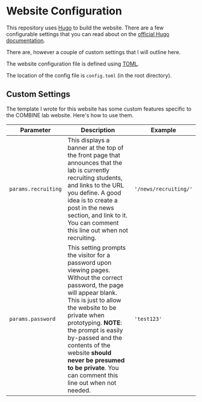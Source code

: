 # Website Configuration

This repository uses [Hugo](https://gohugo.io/) to build the website. There are a few configurable settings that you can read about on the [official Hugo documentation](https://gohugo.io/getting-started/configuration/).

There are, however a couple of custom settings that I will outline here.

The website configuration file is defined using [TOML](https://toml.io/en/).

The location of the config file is `config.toml` (in the root directory).

## Custom Settings
The template I wrote for this website has some custom features specific to the COMBINE lab website. Here's how to use them.

|Parameter|Description|Example|
|---------|-----------|-------|
|`params.recruiting`|This displays a banner at the top of the front page that announces that the lab is currently recruiting students, and links to the URL you define. A good idea is to create a post in the news section, and link to it. You can comment this line out when not recruiting.|`'/news/recruiting/'`|
|`params.password`|This setting prompts the visitor for a password upon viewing pages. Without the correct password, the page will appear blank. This is just to allow the website to be private when prototyping. **NOTE**: the prompt is easily by-passed and the contents of the website **should never be presumed to be private**. You can comment this line out when not needed.|`'test123'`|
